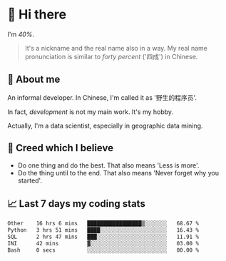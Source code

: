 # 👋 Hi there

I'm *40%*.

> It's a nickname and the real name also in a way.
> My real name pronunciation is similar to *forty percent* ('四成') in Chinese.

## :speech_balloon: About me

An informal developer. In Chinese, I'm called it as '野生的程序员'.

In fact, _development_ is not my main work. It's my hobby.

Actually, I'm a data scientist, especially in geographic data mining.

## :see_no_evil: Creed which I believe

- Do one thing and do the best. That also means 'Less is more'.
- Do the thing until to the end. That also means 'Never forget why you started'.

## :chart_with_upwards_trend: Last 7 days my coding stats

<!--START_SECTION:waka-->

```txt
Other    16 hrs 6 mins   █████████████████▒░░░░░░░   68.67 %
Python   3 hrs 51 mins   ████░░░░░░░░░░░░░░░░░░░░░   16.43 %
SQL      2 hrs 47 mins   ███░░░░░░░░░░░░░░░░░░░░░░   11.91 %
INI      42 mins         ▓░░░░░░░░░░░░░░░░░░░░░░░░   03.00 %
Bash     0 secs          ░░░░░░░░░░░░░░░░░░░░░░░░░   00.00 %
```

<!--END_SECTION:waka-->
